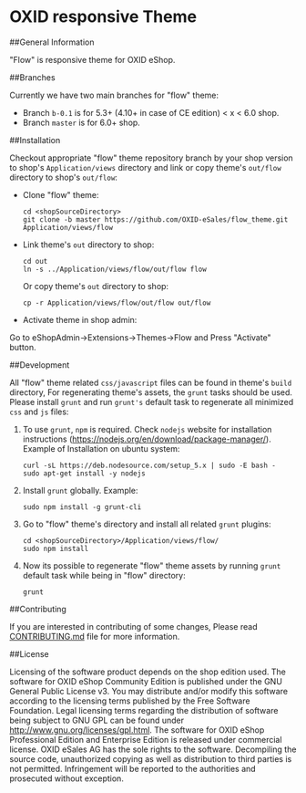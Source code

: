 # OXID responsive Theme

##General Information

"Flow" is responsive theme for OXID eShop.

##Branches

Currently we have two main branches for "flow" theme:

* Branch ``b-0.1`` is for 5.3+ (4.10+ in case of CE edition) < x < 6.0 shop.
* Branch ``master`` is for 6.0+ shop.


##﻿Installation

Checkout appropriate "flow" theme repository branch by your shop version to shop's
``Application/views`` directory and link or copy theme's ``out/flow`` directory to shop's ``out/flow``:

* Clone "flow" theme:

	```
	cd <shopSourceDirectory>
	git clone -b master https://github.com/OXID-eSales/flow_theme.git Application/views/flow
	```

* Link theme's ``out`` directory to shop:

	```
	cd out
	ln -s ../Application/views/flow/out/flow flow
	```
	Or copy theme's ``out`` directory to shop:

	```
	cp -r Application/views/flow/out/flow out/flow
    ```

*  Activate theme in shop admin:

Go to eShopAdmin->Extensions->Themes->Flow and Press "Activate" button.

##Development

All "flow" theme related ``css/javascript`` files can be found in theme's ``build`` directory,
For regenerating theme's assets, the ``grunt`` tasks should be used. Please install ``grunt`` and
run ``grunt's`` default task to regenerate all minimized ``css`` and ``js`` files:

1. To use ``grunt``, ``npm`` is required. Check ``nodejs`` website for installation
instructions (https://nodejs.org/en/download/package-manager/). Example of
Installation on ubuntu system:

	```
	curl -sL https://deb.nodesource.com/setup_5.x | sudo -E bash -
	sudo apt-get install -y nodejs
	```

2. Install ``grunt`` globally. Example:

	```
    sudo npm install -g grunt-cli
    ```

3. Go to "flow" theme's directory and install all related ``grunt`` plugins:

	```
    cd <shopSourceDirectory>/Application/views/flow/
    sudo npm install
    ```

4. Now its possible to regenerate "flow" theme assets by running ``grunt`` default
task while being in "flow" directory:

	```
	grunt
	```

##Contributing

If you are interested in contributing of some changes, Please read [CONTRIBUTING.md](CONTRIBUTING.md) file for more information.

##License

Licensing of the software product depends on the shop edition used. The software for OXID eShop Community Edition is published under the GNU General Public License v3. You may distribute and/or modify this software according to the licensing terms published by the Free Software Foundation. Legal licensing terms regarding the distribution of software being subject to GNU GPL can be found under http://www.gnu.org/licenses/gpl.html. The software for OXID eShop Professional Edition and Enterprise Edition is released under commercial license. OXID eSales AG has the sole rights to the software. Decompiling the source code, unauthorized copying as well as distribution to third parties is not permitted. Infringement will be reported to the authorities and prosecuted without exception.
